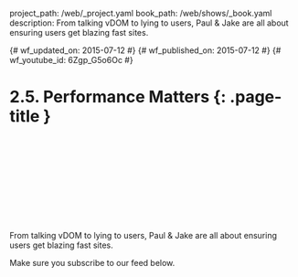 project_path: /web/_project.yaml
book_path: /web/shows/_book.yaml
description: From talking vDOM to lying to users, Paul & Jake are all about ensuring users get blazing fast sites.

{# wf_updated_on: 2015-07-12 #}
{# wf_published_on: 2015-07-12 #}
{# wf_youtube_id: 6Zgp_G5o6Oc #}

# 2.5. Performance Matters {: .page-title }


<div class="video-wrapper">
  <iframe class="devsite-embedded-youtube-video" data-video-id="6Zgp_G5o6Oc"
          data-autohide="1" data-showinfo="0" frameborder="0" allowfullscreen>
  </iframe>
</div>


From talking vDOM to lying to users, Paul & Jake are all about ensuring users get blazing fast sites.

Make sure you subscribe to our feed below.
